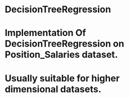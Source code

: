 # DecisionTreeRegression
# Implementation Of DecisionTreeRegression on Position_Salaries dataset.
# Usually suitable for higher dimensional datasets.
